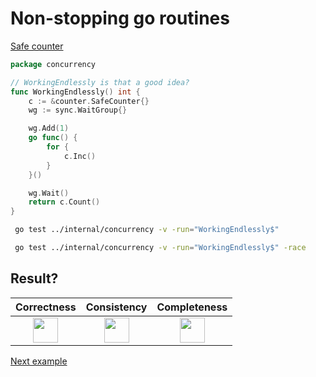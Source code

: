 # Non-stopping go routines

[Safe counter](counter/safe.md)

```go
package concurrency

// WorkingEndlessly is that a good idea?
func WorkingEndlessly() int {
	c := &counter.SafeCounter{}
	wg := sync.WaitGroup{}

	wg.Add(1)
	go func() {
		for {
			c.Inc()
		}
	}()

	wg.Wait()
	return c.Count()
}
```

```bash
 go test ../internal/concurrency -v -run="WorkingEndlessly$" 
```

```bash
 go test ../internal/concurrency -v -run="WorkingEndlessly$" -race 
```

## Result?

|                                                 Correctness                                                 |                                                 Consistency                                                 |                                                Completeness                                                 |
|:-----------------------------------------------------------------------------------------------------------:|:-----------------------------------------------------------------------------------------------------------:|:-----------------------------------------------------------------------------------------------------------:|
| <img height="40" src="/Users/RGurevitch/workspace/talk/golang-concurrency/docs/images/yes.png" width="40"/> | <img height="40" src="/Users/RGurevitch/workspace/talk/golang-concurrency/docs/images/yes.png" width="40"/> | <img height="40" src="/Users/RGurevitch/workspace/talk/golang-concurrency/docs/images/yes.png" width="40"/> |

[Next example](example_6.md)